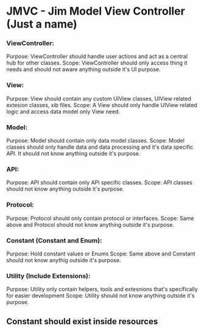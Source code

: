 # JMVC - Jim Model View Controller (Just a name)

### ViewController:
  Purpose: ViewController should handle user actions and act as a central hub for other classes.
  Scope: ViewController should only access thing it needs and should not aware anything outside it's UI purpose.

### View:
  Purpose: View should contain any custom UIView classes, UIView related extesion classes, xib files.
  Scope: A View should only handle UIView related logic and access data model only View need.
 
### Model:
  Purpose: Model should contain only data model classes.
  Scope: Model classes should only handle data and data processing and it's data specific API. It should not know anything outside it's purpose.
 
### API:
  Purpose: API should contain only API specific classes.
  Scope: API classes should not know anything outside it's purpose.
  
### Protocol:
  Purpose: Protocol should only contain protocol or interfaces.
  Scope: Same above and Protocol should not know anything outside it's purpose.
  
### Constant (Constant and Enum):
  Purpose: Hold constant values or Enums
  Scope: Same above and Constant should not know anythig outside it's purpose.
  
### Utility (Include Extensions):
  Purpose: Utility only contain helpers, tools and extesnions that's specifically for easier development
  Scope: Utility should not know anything outside it's purpose.
  
## Constant should exist inside resources
